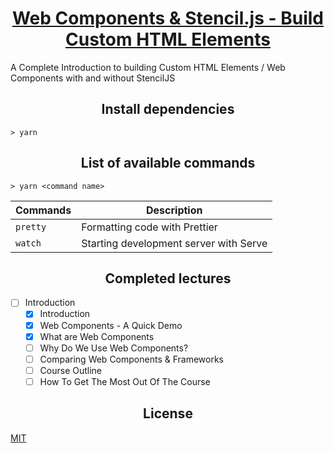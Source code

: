 <h1 align="center">
  <a href="https://www.udemy.com/web-components-stenciljs-build-custom-html-elements" title="Link to this course">Web Components & Stencil.js - Build Custom HTML Elements</a>
</h1>

A Complete Introduction to building Custom HTML Elements / Web Components with and without StencilJS

<h2 align="center">Install dependencies</h2>

```
> yarn
```

<h2 align="center">List of available commands</h2>

```
> yarn <command name>
```

<table>
  <thead>
    <tr>
      <th>Commands</th>
      <th>Description</th>
    </tr>
  </thead>
  <tbody>
    <tr>
      <td>
        <code>pretty</code>
      </td>
      <td>
        Formatting code with Prettier
      </td>
    </tr>
    <tr>
      <td>
        <code>watch</code>
      </td>
      <td>
        Starting development server with Serve
      </td>
    </tr>
  </tbody>
</table>

<h2 align="center">Completed lectures</h2>

- [ ] Introduction
  - [x] Introduction
  - [x] Web Components - A Quick Demo
  - [x] What are Web Components
  - [ ] Why Do We Use Web Components?
  - [ ] Comparing Web Components & Frameworks
  - [ ] Course Outline
  - [ ] How To Get The Most Out Of The Course

<h2 align="center">License</h2>

[MIT](/LICENSE)
